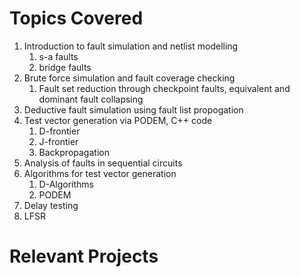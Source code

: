 # Topics Covered
1) Introduction to fault simulation and netlist modelling
	1) s-a faults
	2) bridge faults
2) Brute force simulation and fault coverage checking
	1) Fault set reduction through checkpoint faults, equivalent and dominant fault collapsing
3) Deductive fault simulation using fault list propogation
4) Test vector generation via PODEM, C++ code
	1) D-frontier
	2) J-frontier
	3) Backpropagation
5) Analysis of faults in sequential circuits
6) Algorithms for test vector generation
	1) D-Algorithms
	2) PODEM
7)  Delay testing
8) LFSR

# Relevant Projects